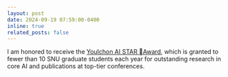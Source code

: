 ```yaml
---
layout: post
date: 2024-09-19 07:59:00-0400
inline: true
related_posts: false
---
```


I am honored to receive the [Youlchon AI STAR Award](https://gsai.snu.ac.kr/%ec%86%8c%ec%8b%9d-%ec%84%9c%ec%9a%b8%eb%8c%80-ai%ec%97%b0%ea%b5%ac%ec%9b%90%c2%b7%ec%9c%a8%ec%b4%8c%ec%9e%ac%eb%8b%a8-%ec%9c%a8%ec%b4%8cai%ec%9e%a5%ed%95%99%ec%83%9d-%ec%84%a0/), which is granted to fewer than 10 SNU graduate students each year for outstanding research in core AI and publications at top-tier conferences.
